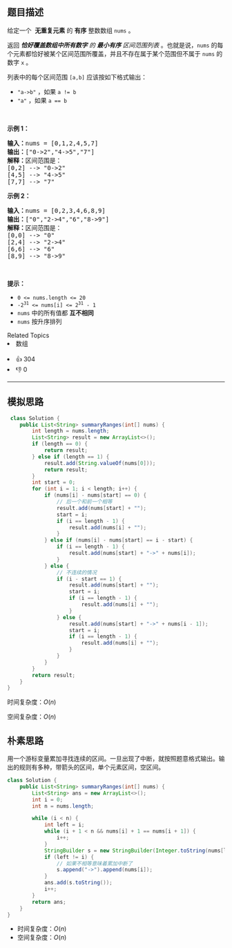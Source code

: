 ## 题目描述

<p>给定一个 &nbsp;<strong>无重复元素</strong> 的&nbsp;<strong>有序</strong> 整数数组 <code>nums</code> 。</p>

<p>返回 <em><strong>恰好覆盖数组中所有数字</strong> 的 <strong>最小有序</strong> 区间范围列表&nbsp;</em>。也就是说，<code>nums</code> 的每个元素都恰好被某个区间范围所覆盖，并且不存在属于某个范围但不属于 <code>nums</code> 的数字 <code>x</code> 。</p>

<p>列表中的每个区间范围 <code>[a,b]</code> 应该按如下格式输出：</p>

<ul> 
 <li><code>"a-&gt;b"</code> ，如果 <code>a != b</code></li> 
 <li><code>"a"</code> ，如果 <code>a == b</code></li> 
</ul>

<p>&nbsp;</p>

<p><strong>示例 1：</strong></p>

<pre>
<strong>输入：</strong>nums = [0,1,2,4,5,7]
<strong>输出：</strong>["0-&gt;2","4-&gt;5","7"]
<strong>解释：</strong>区间范围是：
[0,2] --&gt; "0-&gt;2"
[4,5] --&gt; "4-&gt;5"
[7,7] --&gt; "7"
</pre>

<p><strong>示例 2：</strong></p>

<pre>
<strong>输入：</strong>nums = [0,2,3,4,6,8,9]
<strong>输出：</strong>["0","2-&gt;4","6","8-&gt;9"]
<strong>解释：</strong>区间范围是：
[0,0] --&gt; "0"
[2,4] --&gt; "2-&gt;4"
[6,6] --&gt; "6"
[8,9] --&gt; "8-&gt;9"
</pre>

<p>&nbsp;</p>

<p><strong>提示：</strong></p>

<ul> 
 <li><code>0 &lt;= nums.length &lt;= 20</code></li> 
 <li><code>-2<sup>31</sup> &lt;= nums[i] &lt;= 2<sup>31</sup> - 1</code></li> 
 <li><code>nums</code> 中的所有值都 <strong>互不相同</strong></li> 
 <li><code>nums</code> 按升序排列</li> 
</ul>

<div><div>Related Topics</div><div><li>数组</li></div></div><br><div><li>👍 304</li><li>👎 0</li></div>



---

## 模拟思路

```java
 class Solution {
    public List<String> summaryRanges(int[] nums) {
        int length = nums.length;
        List<String> result = new ArrayList<>();
        if (length == 0) {
            return result;
        } else if (length == 1) {
            result.add(String.valueOf(nums[0]));
            return result;
        }
        int start = 0;
        for (int i = 1; i < length; i++) {
            if (nums[i] - nums[start] == 0) {
                // 后一个和前一个相等
                result.add(nums[start] + "");
                start = i;
                if (i == length - 1) {
                    result.add(nums[i] + "");
                }
            } else if (nums[i] - nums[start] == i - start) {
                if (i == length - 1) {
                    result.add(nums[start] + "->" + nums[i]);
                }
            } else {
                // 不连续的情况
                if (i - start == 1) {
                    result.add(nums[start] + "");
                    start = i;
                    if (i == length - 1) {
                        result.add(nums[i] + "");
                    }
                } else {
                    result.add(nums[start] + "->" + nums[i - 1]);
                    start = i;
                    if (i == length - 1) {
                        result.add(nums[i] + "");
                    }
                }
            }
        }
        return result;
    }
}
```

时间复杂度：$O(n)$

空间复杂度：$O(n)$

## 朴素思路

用一个游标变量累加寻找连续的区间。一旦出现了中断，就按照题意格式输出。输出的规则有多种，带箭头的区间，单个元素区间，空区间。

```java
class Solution {
    public List<String> summaryRanges(int[] nums) {
        List<String> ans = new ArrayList<>();
        int i = 0;
        int n = nums.length;

        while (i < n) {
            int left = i;
            while (i + 1 < n && nums[i] + 1 == nums[i + 1]) {
                i++;
            }
            StringBuilder s = new StringBuilder(Integer.toString(nums[left]));
            if (left != i) {
                // 如果不相等意味着累加中断了
                s.append("->").append(nums[i]);
            }
            ans.add(s.toString());
            i++;
        }
        return ans;
    }
}
```

- 时间复杂度：$O(n)$
- 空间复杂度：$O(n)$